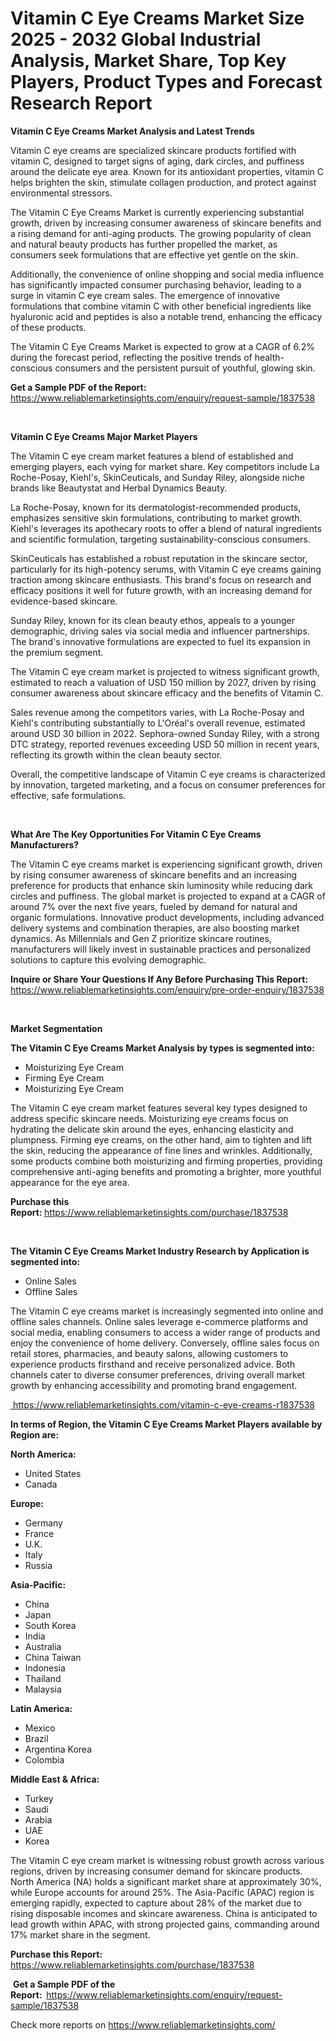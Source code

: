 <p><h1>Vitamin C Eye Creams Market Size 2025 - 2032 Global Industrial Analysis, Market Share, Top Key Players, Product Types and Forecast Research Report</h1></p><p><strong>Vitamin C Eye Creams Market Analysis and Latest Trends</strong></p>
<p><p>Vitamin C eye creams are specialized skincare products fortified with vitamin C, designed to target signs of aging, dark circles, and puffiness around the delicate eye area. Known for its antioxidant properties, vitamin C helps brighten the skin, stimulate collagen production, and protect against environmental stressors. </p><p>The Vitamin C Eye Creams Market is currently experiencing substantial growth, driven by increasing consumer awareness of skincare benefits and a rising demand for anti-aging products. The growing popularity of clean and natural beauty products has further propelled the market, as consumers seek formulations that are effective yet gentle on the skin. </p><p>Additionally, the convenience of online shopping and social media influence has significantly impacted consumer purchasing behavior, leading to a surge in vitamin C eye cream sales. The emergence of innovative formulations that combine vitamin C with other beneficial ingredients like hyaluronic acid and peptides is also a notable trend, enhancing the efficacy of these products. </p><p>The Vitamin C Eye Creams Market is expected to grow at a CAGR of 6.2% during the forecast period, reflecting the positive trends of health-conscious consumers and the persistent pursuit of youthful, glowing skin.</p></p>
<p><strong>Get a Sample PDF of the Report:&nbsp;</strong> <a href="https://www.reliablemarketinsights.com/enquiry/request-sample/1837538?utm_campaign=2206&utm_medium=2&utm_source=Github&utm_content=ia&utm_term=08022025&utm_id=vitamin-c-eye-creams">https://www.reliablemarketinsights.com/enquiry/request-sample/1837538</a></p>
<p>&nbsp;</p>
<p><strong>Vitamin C Eye Creams Major Market Players</strong></p>
<p><p>The Vitamin C eye cream market features a blend of established and emerging players, each vying for market share. Key competitors include La Roche-Posay, Kiehl's, SkinCeuticals, and Sunday Riley, alongside niche brands like Beautystat and Herbal Dynamics Beauty. </p><p>La Roche-Posay, known for its dermatologist-recommended products, emphasizes sensitive skin formulations, contributing to market growth. Kiehl's leverages its apothecary roots to offer a blend of natural ingredients and scientific formulation, targeting sustainability-conscious consumers.</p><p>SkinCeuticals has established a robust reputation in the skincare sector, particularly for its high-potency serums, with Vitamin C eye creams gaining traction among skincare enthusiasts. This brand's focus on research and efficacy positions it well for future growth, with an increasing demand for evidence-based skincare.</p><p>Sunday Riley, known for its clean beauty ethos, appeals to a younger demographic, driving sales via social media and influencer partnerships. The brand's innovative formulations are expected to fuel its expansion in the premium segment.</p><p>The Vitamin C eye cream market is projected to witness significant growth, estimated to reach a valuation of USD 150 million by 2027, driven by rising consumer awareness about skincare efficacy and the benefits of Vitamin C. </p><p>Sales revenue among the competitors varies, with La Roche-Posay and Kiehl's contributing substantially to L'Oréal's overall revenue, estimated around USD 30 billion in 2022. Sephora-owned Sunday Riley, with a strong DTC strategy, reported revenues exceeding USD 50 million in recent years, reflecting its growth within the clean beauty sector. </p><p>Overall, the competitive landscape of Vitamin C eye creams is characterized by innovation, targeted marketing, and a focus on consumer preferences for effective, safe formulations.</p></p>
<p>&nbsp;</p>
<p><strong>What Are The Key Opportunities For Vitamin C Eye Creams Manufacturers?</strong></p>
<p><p>The Vitamin C eye creams market is experiencing significant growth, driven by rising consumer awareness of skincare benefits and an increasing preference for products that enhance skin luminosity while reducing dark circles and puffiness. The global market is projected to expand at a CAGR of around 7% over the next five years, fueled by demand for natural and organic formulations. Innovative product developments, including advanced delivery systems and combination therapies, are also boosting market dynamics. As Millennials and Gen Z prioritize skincare routines, manufacturers will likely invest in sustainable practices and personalized solutions to capture this evolving demographic.</p></p>
<p><strong>Inquire or Share Your Questions If Any Before Purchasing This Report:</strong> <a href="https://www.reliablemarketinsights.com/enquiry/pre-order-enquiry/1837538?utm_campaign=2206&utm_medium=2&utm_source=Github&utm_content=ia&utm_term=08022025&utm_id=vitamin-c-eye-creams">https://www.reliablemarketinsights.com/enquiry/pre-order-enquiry/1837538</a></p>
<p>&nbsp;</p>
<p><strong>Market Segmentation</strong></p>
<p><strong>The Vitamin C Eye Creams Market Analysis by types is segmented into:</strong></p>
<p><ul><li>Moisturizing Eye Cream</li><li>Firming Eye Cream</li><li>Moisturizing Eye Cream</li></ul></p>
<p><p>The Vitamin C eye cream market features several key types designed to address specific skincare needs. Moisturizing eye creams focus on hydrating the delicate skin around the eyes, enhancing elasticity and plumpness. Firming eye creams, on the other hand, aim to tighten and lift the skin, reducing the appearance of fine lines and wrinkles. Additionally, some products combine both moisturizing and firming properties, providing comprehensive anti-aging benefits and promoting a brighter, more youthful appearance for the eye area.</p></p>
<p><strong>Purchase this Report:&nbsp;</strong><a href="https://www.reliablemarketinsights.com/purchase/1837538?utm_campaign=2206&utm_medium=2&utm_source=Github&utm_content=ia&utm_term=08022025&utm_id=vitamin-c-eye-creams">https://www.reliablemarketinsights.com/purchase/1837538</a></p>
<p>&nbsp;</p>
<p><strong>The Vitamin C Eye Creams Market Industry Research by Application is segmented into:</strong></p>
<p><ul><li>Online Sales</li><li>Offline Sales</li></ul></p>
<p><p>The Vitamin C eye creams market is increasingly segmented into online and offline sales channels. Online sales leverage e-commerce platforms and social media, enabling consumers to access a wider range of products and enjoy the convenience of home delivery. Conversely, offline sales focus on retail stores, pharmacies, and beauty salons, allowing customers to experience products firsthand and receive personalized advice. Both channels cater to diverse consumer preferences, driving overall market growth by enhancing accessibility and promoting brand engagement.</p></p>
<p><a href="https://www.reliablemarketinsights.com/vitamin-c-eye-creams-r1837538?utm_campaign=2206&utm_medium=2&utm_source=Github&utm_content=ia&utm_term=08022025&utm_id=vitamin-c-eye-creams">&nbsp;https://www.reliablemarketinsights.com/vitamin-c-eye-creams-r1837538</a></p>
<p><strong>In terms of Region, the Vitamin C Eye Creams Market Players available by Region are:</strong></p>
<p>
    <p> <strong> North America: </strong>
        <ul>
            <li>United States</li>
            <li>Canada</li>
        </ul>
        </p> 
    <p> <strong> Europe: </strong>
        <ul>
            <li>Germany</li>
            <li>France</li>
            <li>U.K.</li>
            <li>Italy</li>
            <li>Russia</li>
        </ul>
        </p> 
    <p> <strong> Asia-Pacific: </strong>
        <ul>
            <li>China</li>
            <li>Japan</li>
            <li>South Korea</li>
            <li>India</li>
            <li>Australia</li>
            <li>China Taiwan</li>
            <li>Indonesia</li>
            <li>Thailand</li>
            <li>Malaysia</li>
        </ul>
        </p> 
    <p> <strong> Latin America: </strong>
        <ul>
            <li>Mexico</li>
            <li>Brazil</li>
            <li>Argentina Korea</li>
            <li>Colombia</li>
        </ul>
        </p> 
    <p> <strong> Middle East & Africa: </strong>
        <ul>
            <li>Turkey</li>
            <li>Saudi</li>
            <li>Arabia</li>
            <li>UAE</li>
            <li>Korea</li>
        </ul>
    </p>
    </p>
<p><p>The Vitamin C eye cream market is witnessing robust growth across various regions, driven by increasing consumer demand for skincare products. North America (NA) holds a significant market share at approximately 30%, while Europe accounts for around 25%. The Asia-Pacific (APAC) region is emerging rapidly, expected to capture about 28% of the market due to rising disposable incomes and skincare awareness. China is anticipated to lead growth within APAC, with strong projected gains, commanding around 17% market share in the segment.</p></p>
<p><strong>Purchase this Report: </strong><a href="https://www.reliablemarketinsights.com/purchase/1837538?utm_campaign=2206&utm_medium=2&utm_source=Github&utm_content=ia&utm_term=08022025&utm_id=vitamin-c-eye-creams">https://www.reliablemarketinsights.com/purchase/1837538</a></p>
<p>&nbsp;<strong>Get a Sample PDF of the Report:&nbsp;&nbsp;</strong><a href="https://www.reliablemarketinsights.com/enquiry/request-sample/1837538?utm_campaign=2206&utm_medium=2&utm_source=Github&utm_content=ia&utm_term=08022025&utm_id=vitamin-c-eye-creams">https://www.reliablemarketinsights.com/enquiry/request-sample/1837538</a></p>
<p><strong></strong></p>
<p>Check more reports on <a href="https://www.reliablemarketinsights.com/?utm_campaign=2206&utm_medium=2&utm_source=Github&utm_content=ia&utm_term=08022025&utm_id=vitamin-c-eye-creams">https://www.reliablemarketinsights.com/</a></p>